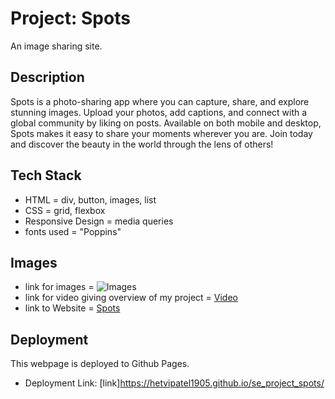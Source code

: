 # Project: Spots

An image sharing site.

## Description

Spots is a photo-sharing app where you can capture, share, and explore stunning images. Upload your photos, add captions, and connect with a global community by liking on posts. Available on both mobile and desktop, Spots makes it easy to share your moments wherever you are. Join today and discover the beauty in the world through the lens of others!

## Tech Stack

- HTML = div, button, images, list
- CSS = grid, flexbox
- Responsive Design = media queries
- fonts used = "Poppins"

## Images

- link for images = ![Images](./images/)
- link for video giving overview of my project = [Video](https://drive.google.com/file/d/1-5DnELb7-9pUaKIWhG1Jisj9Tm2PPpU_/view?usp=sharing)
- link to Website = [Spots](https://hetvipatel1905.github.io/se_project_spots/)

## Deployment

This webpage is deployed to Github Pages.

- Deployment Link:
  [link]https://hetvipatel1905.github.io/se_project_spots/
